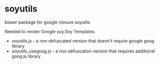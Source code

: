 soyutils
========
bower package for google closure soyutils

Needed to render Google soy.Soy Templates

- soyutils.js - a non obfuscated version that doesn't require google goog library
- soyutils_usegoog.js - a non obfuscation version that requires additional goog js library
